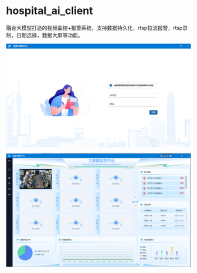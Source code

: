 # hospital_ai_client

融合大模型打造的视频监控+报警系统，支持数据持久化，rtsp拉流报警，rtsp录制，日期选择，数据大屏等功能。


![imgs/1.png](imgs/1.png)

![imgs/2.png](imgs/2.png)